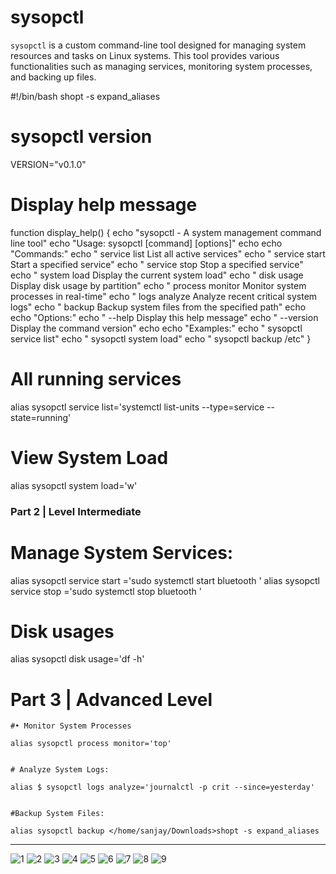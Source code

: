 # sysopctl

`sysopctl` is a custom command-line tool designed for managing system resources and tasks on Linux systems. This tool provides various functionalities such as managing services, monitoring system processes, and backing up files.


#!/bin/bash
shopt -s expand_aliases
# sysopctl version
VERSION="v0.1.0"




# Display help message

function display_help() {
    echo "sysopctl - A system management command line tool"
    echo "Usage: sysopctl [command] [options]"
    echo
    echo "Commands:"
    echo "  service list                     List all active services"
    echo "  service start <service-name>     Start a specified service"
    echo "  service stop <service-name>      Stop a specified service"
    echo "  system load                      Display the current system load"
    echo "  disk usage                       Display disk usage by partition"
    echo "  process monitor                  Monitor system processes in real-time"
    echo "  logs analyze                     Analyze recent critical system logs"
    echo "  backup <path>                    Backup system files from the specified path"
    echo
    echo "Options:"
    echo "  --help                           Display this help message"
    echo "  --version                        Display the command version"
    echo
    echo "Examples:"
    echo "  sysopctl service list"
    echo "  sysopctl system load"
    echo "  sysopctl backup /etc"
}

# All running services



alias sysopctl service list='systemctl list-units  --type=service  --state=running'

# View System Load

   alias sysopctl system load='w'
###   Part 2 | Level Intermediate
#        Manage System Services:

alias sysopctl service start <bluetooth> ='sudo systemctl start bluetooth '
alias  sysopctl service stop <bluetooth> ='sudo systemctl stop bluetooth '

# Disk usages
  alias sysopctl disk usage='df -h'

  #   Part 3 | Advanced Level
    #• Monitor System Processes

    alias sysopctl process monitor='top'


    # Analyze System Logs:

    alias $ sysopctl logs analyze='journalctl -p crit --since=yesterday'


    #Backup System Files:

    alias sysopctl backup </home/sanjay/Downloads>shopt -s expand_aliases
* * *


![1](https://github.com/user-attachments/assets/429f52d3-1dc7-4758-b479-d8a9f68ea13c)
![2](https://github.com/user-attachments/assets/d2dcf484-621e-4332-9cc3-c046b6ff9d7b)
![3](https://github.com/user-attachments/assets/3168ca24-e21a-4bc3-acce-89f455933edf)
![4](https://github.com/user-attachments/assets/665e2b60-c4ce-4161-9bd1-d586640654d4)
![5](https://github.com/user-attachments/assets/a4af401a-4b6e-474b-bed7-d0cb344152f7)
![6](https://github.com/user-attachments/assets/3959febc-2a38-4af5-a75a-edf511941d14)
![7](https://github.com/user-attachments/assets/c37d0993-94d4-4807-8cdc-9add8e62888e)
![8](https://github.com/user-attachments/assets/5d98c3f7-b08f-48a4-a63c-118b2da4f3ea)
![9](https://github.com/user-attachments/assets/7e57ecbe-2ebf-4731-8948-da91e92a0206)


